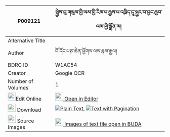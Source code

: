 |P009121|སྐྱེས་བུ་གསུམ་གྱི་ལམ་གྱི་རིམ་པ་རྒྱས་པ་འཁྲིད་དུ་སྦྱར་བ་བྱང་ཆུབ་ལམ་གྱི་སྒྲོན་མ། 
| --- | --- 
|Alternative Title |
|Author| བོ་དོང་པཎ་ཆེན་ཕྱོགས་ལས་རྣམ་རྒྱལ།
|BDRC ID | W1AC54
|Creator | Google OCR
|Number of Volumes| 1
|<img width="25" src="https://img.icons8.com/color/25/000000/edit-property.png">Edit Online| [<img width="25" src="https://avatars.githubusercontent.com/u/45091458?s=200&v=4"> Open in Editor](http://editor.openpecha.org/P009121)
|<img width="25" src="https://img.icons8.com/fluent/48/000000/download-2.png"/>  Download | [![](https://img.icons8.com/color/20/000000/txt.png)Plain Text](https://github.com/Openpecha/P009121/releases/download/v2/kyebu_sum_gyi_lam_gyi_rimpa_gy_plain_P009121.zip), [![](https://img.icons8.com/color/20/000000/txt.png)Text with Pagination](https://github.com/Openpecha/P009121/releases/download/v2/kyebu_sum_gyi_lam_gyi_rimpa_gy_pages_P009121.zip)
|<img width="25" src="https://img.icons8.com/plasticine/100/000000/pictures-folder.png"/>  Source Images | [<img width="25" src="https://library.bdrc.io/icons/BUDA-small.svg"> Images of text file open in BUDA](https://library.bdrc.io/show/bdr:W1AC54)